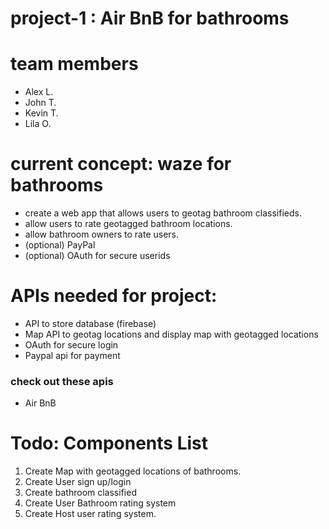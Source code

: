 
# project-1 : Air BnB for bathrooms


# team members
- Alex L.
- John T.
- Kevin T.
- Lila O.

# current concept: waze for bathrooms

- create a web app that allows users to geotag bathroom classifieds.
- allow users to rate geotagged bathroom locations.
- allow bathroom owners to rate users.
- (optional) PayPal
- (optional) OAuth for secure userids

  

# APIs needed for project:
- API to store database (firebase)
- Map API to geotag locations and display map with geotagged locations
- OAuth for secure login
- Paypal api for payment

### check out these apis
- Air BnB
  


# Todo: Components List
1. Create Map with geotagged locations of bathrooms.
2. Create User sign up/login
3. Create bathroom classified
4. Create User Bathroom rating system
5. Create Host user rating system.
